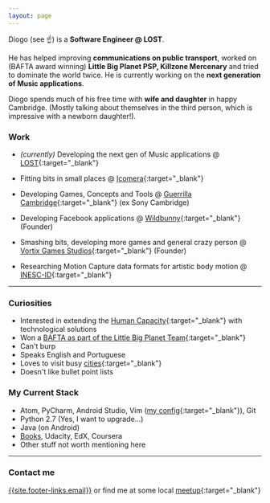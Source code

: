 ```yaml
---
layout: page
---
```


Diogo (see :point_up:) is a **Software Engineer @ LOST**.

He has helped improving **communications on public transport**, worked on
(BAFTA award winning) **Little Big Planet PSP, Killzone Mercenary** and
tried to dominate the world twice.
He is currently working on the **next generation of Music applications**.

Diogo spends much of his free time with **wife and daughter** in happy Cambridge.
(Mostly talking about themselves in the third person, which is impressive
with a newborn daughter!).

### Work

* *(currently)* Developing the next gen of Music applications @
[LOST](http://lostmusic.london/){:target="_blank"}

* Fitting bits in small places @ [Icomera](http://www.icomera.com/){:target="_blank"}
* Developing Games, Concepts and Tools @
[Guerrilla Cambridge](http://www.worldwidestudios.net/cambridge){:target="_blank"}
(ex Sony Cambridge)
* Developing Facebook applications @ [Wildbunny](http://wildbunny.co.uk/){:target="_blank"}
(Founder)
* Smashing bits, developing more games and general crazy person
@ [Vortix Games Studios](http://blog.vortixgames.com/){:target="_blank"} (Founder)
* Researching Motion Capture data formats for artistic body motion @
[INESC-ID](http://www.inesc-id.pt/){:target="_blank"}

-----

### Curiosities

* Interested in extending the [Human Capacity](http://en.wikipedia.org/wiki/Capacity_development#Defining_Capacity_Development){:target="_blank"}
with technological solutions
* Won a [BAFTA as part of the Little Big Planet Team](http://www.bafta.org/games/awards/2010-winners-nominees,2475,BA.html){:target="_blank"}
* Can't burp
* Speaks English and Portuguese
* Loves to visit busy [cities](http://en.wikipedia.org/wiki/London){:target="_blank"}
* Doesn't like bullet point lists

### My Current Stack

* Atom, PyCharm, Android Studio,
 Vim ([my config](https://github.com/DiogoNeves/vim_config){:target="_blank"}), Git
* Python 2.7 (Yes, I want to upgrade...)  
* Java (on Android)  
* [Books](https://www.goodreads.com/DiogoSnows), Udacity, EdX, Coursera  
* Other stuff not worth mentioning here

-----

### Contact me

[{{site.footer-links.email}}](mailto:{{site.footer-links.email}})
or find me at some local
[meetup](http://www.meetup.com/members/11995734/){:target="_blank"}
